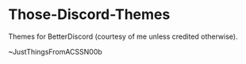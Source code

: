 # Those-Discord-Themes


Themes for BetterDiscord (courtesy of me unless credited otherwise).

~JustThingsFromACSSN00b


